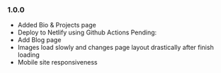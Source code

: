 ### 1.0.0
- Added Bio & Projects page
- Deploy to Netlify using Github Actions
Pending:
- Add Blog page
- Images load slowly and changes page layout drastically after finish loading
- Mobile site responsiveness